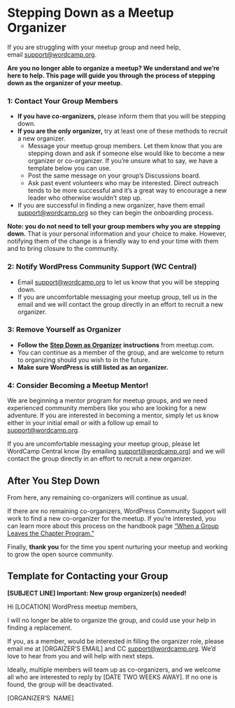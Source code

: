 # Stepping Down as a Meetup Organizer

If you are struggling with your meetup group and need help, email [support@wordcamp.org](mailto:support@wordcamp.org).

**Are you no longer able to organize a meetup? We understand and we’re here to help. This page will guide you through the process of stepping down as the organizer of your meetup.**

### 1: Contact Your Group Members

*   **If you have co-organizers,** please inform them that you will be stepping down.
*   **If you are the only organizer,** try at least one of these methods to recruit a new organizer.
    *   Message your meetup group members. Let them know that you are stepping down and ask if someone else would like to become a new organizer or co-organizer. If you’re unsure what to say, we have a template below you can use.
    *   Post the same message on your group’s Discussions board.
    *   Ask past event volunteers who may be interested. Direct outreach tends to be more successful and it’s a great way to encourage a new leader who otherwise wouldn’t step up.
*   If you are successful in finding a new organizer, have them email [support@wordcamp.org](mailto:support@wordcamp.org) so they can begin the onboarding process.

**Note: you do not need to tell your group members why you are stepping down.** That is your personal information and your choice to make. However, notifying them of the change is a friendly way to end your time with them and to bring closure to the community.

### 2: Notify WordPress Community Support (WC Central)

*   Email [support@wordcamp.org](mailto:support@wordcamp.org) to let us know that you will be stepping down.
*   If you are uncomfortable messaging your meetup group, tell us in the email and we will contact the group directly in an effort to recruit a new organizer.

### 3: Remove Yourself as Organizer

*   **Follow the** [**Step Down as Organizer**](https://help.meetup.com/hc/en-us/articles/360002882191-Stepping-down-as-the-organizer-of-a-group) **instructions** from meetup.com.
*   You can continue as a member of the group, and are welcome to return to organizing should you wish to in the future.
*   **Make sure WordPress is still listed as an organizer.**

### 4: Consider Becoming a Meetup Mentor!

We are beginning a mentor program for meetup groups, and we need experienced community members like you who are looking for a new adventure. If you are interested in becoming a mentor, simply let us know either in your initial email or with a follow up email to [support@wordcamp.org](mailto:support@wordcamp.org).

If you are uncomfortable messaging your meetup group, please let WordCamp Central know (by emailing [support@wordcamp.org](mailto:support@wordcamp.org)) and we will contact the group directly in an effort to recruit a new organizer.

## After You Step Down

From here, any remaining co-organizers will continue as usual.

If there are no remaining co-organizers, WordPress Community Support will work to find a new co-organizer for the meetup. If you’re interested, you can learn more about this process on the handbook page [“When a Group Leaves the Chapter Program.”](https://href.li/?https://make.wordpress.org/community/handbook/meetup-organizer/when-a-group-leaves-the-chapter-program/)

Finally, **thank you** for the time you spent nurturing your meetup and working to grow the open source community. 

## Template for Contacting your Group

**\[SUBJECT LINE\] Important: New group organizer(s) needed!**

Hi \[LOCATION\] WordPress meetup members,

I will no longer be able to organize the group, and could use your help in finding a replacement.

If you, as a member, would be interested in filling the organizer role, please email me at \[ORGAIZER’S EMAIL\] and CC support@wordcamp.org. We’d love to hear from you and will help with next steps.

Ideally, multiple members will team up as co-organizers, and we welcome all who are interested to reply by \[DATE TWO WEEKS AWAY\]. If no one is found, the group will be deactivated.

\[ORGANIZER’S  NAME\]

<!--
*   [To-do](# "To-do")
-->
